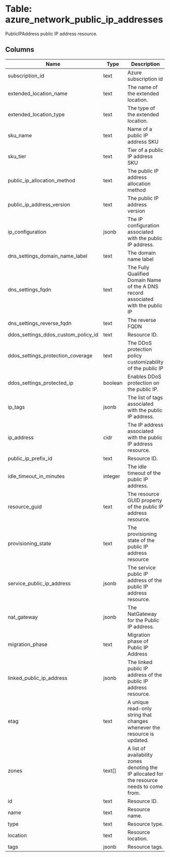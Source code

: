
# Table: azure_network_public_ip_addresses
PublicIPAddress public IP address resource.
## Columns
| Name        | Type           | Description  |
| ------------- | ------------- | -----  |
|subscription_id|text|Azure subscription id|
|extended_location_name|text|The name of the extended location.|
|extended_location_type|text|The type of the extended location.|
|sku_name|text|Name of a public IP address SKU|
|sku_tier|text|Tier of a public IP address SKU|
|public_ip_allocation_method|text|The public IP address allocation method|
|public_ip_address_version|text|The public IP address version|
|ip_configuration|jsonb|The IP configuration associated with the public IP address.|
|dns_settings_domain_name_label|text|The domain name label|
|dns_settings_fqdn|text|The Fully Qualified Domain Name of the A DNS record associated with the public IP|
|dns_settings_reverse_fqdn|text|The reverse FQDN|
|ddos_settings_ddos_custom_policy_id|text|Resource ID.|
|ddos_settings_protection_coverage|text|The DDoS protection policy customizability of the public IP|
|ddos_settings_protected_ip|boolean|Enables DDoS protection on the public IP.|
|ip_tags|jsonb|The list of tags associated with the public IP address.|
|ip_address|cidr|The IP address associated with the public IP address resource.|
|public_ip_prefix_id|text|Resource ID.|
|idle_timeout_in_minutes|integer|The idle timeout of the public IP address.|
|resource_guid|text|The resource GUID property of the public IP address resource.|
|provisioning_state|text|The provisioning state of the public IP address resource|
|service_public_ip_address|jsonb|The service public IP address of the public IP address resource.|
|nat_gateway|jsonb|The NatGateway for the Public IP address.|
|migration_phase|text|Migration phase of Public IP Address|
|linked_public_ip_address|jsonb|The linked public IP address of the public IP address resource.|
|etag|text|A unique read-only string that changes whenever the resource is updated.|
|zones|text[]|A list of availability zones denoting the IP allocated for the resource needs to come from.|
|id|text|Resource ID.|
|name|text|Resource name.|
|type|text|Resource type.|
|location|text|Resource location.|
|tags|jsonb|Resource tags.|
